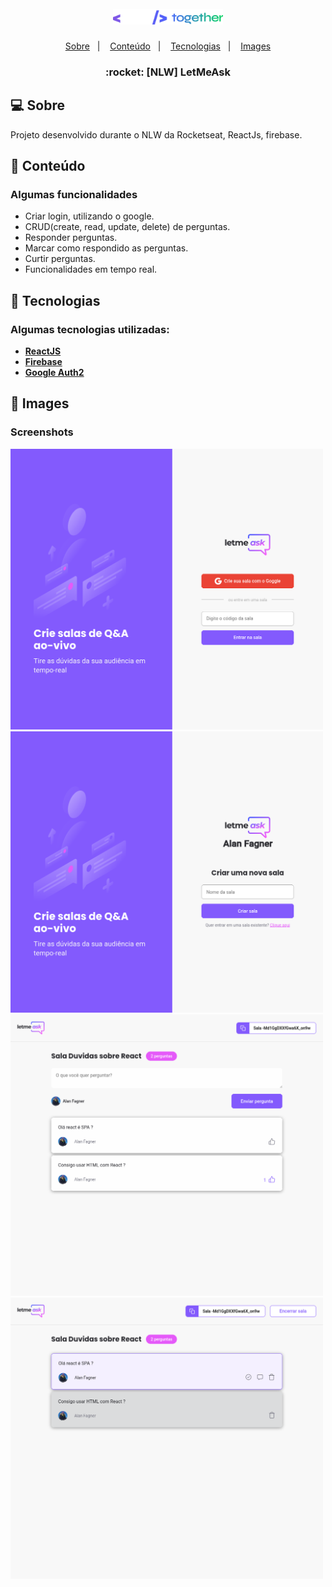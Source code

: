 <h1 align="center">
  <img alt="NLW" title="NLW" src="./screenshots/nlw.svg" width="176px" />
</h1>

<p align="center">
 <a href="#-Sobre">Sobre</a>&nbsp;&nbsp;&nbsp;|&nbsp;&nbsp;&nbsp; 
 <a href="#-Conteúdo">Conteúdo</a>&nbsp;&nbsp;&nbsp;|&nbsp;&nbsp;&nbsp;
 <a href="#-Tecnologias">Tecnologias</a>&nbsp;&nbsp;&nbsp;|&nbsp;&nbsp;&nbsp;
 <a href="#-Images">Images</a>
</p>


<h3 align="center">
  :rocket: [NLW] LetMeAsk
</h3>

## 💻 Sobre
<p>
Projeto desenvolvido durante o NLW da Rocketseat, ReactJs, firebase.
</p>

## 🚀 Conteúdo
### Algumas __funcionalidades__
* Criar login, utilizando o google.
* CRUD(create, read, update, delete) de perguntas.
* Responder perguntas.
* Marcar como respondido as perguntas.
* Curtir perguntas.
* Funcionalidades em tempo real.


## 🚀 Tecnologias
### Algumas tecnologias utilizadas:
- **[ReactJS](https://developer.mozilla.org/en-US/docs/Glossary/HTML)**
- **[Firebase](https://firebase.google.com)**
- **[Google Auth2](https://developers.google.com/identity/protocols/oauth2)** 



## 🚀 Images
### Screenshots
<p float="left">
  <img src="./screenshots/main.png" width="500" />
  <img src="./screenshots/newRoom.png" width="500" /> 
  <img src="./screenshots/room.png" width="500" />
  <img src="./screenshots/adminRoom.png" width="500" />
</p>